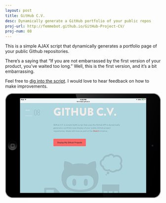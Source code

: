 ```yaml
---
layout: post
title: GitHub C.V.
desc: Dynamically generate a GitHub portfolio of your public repos
proj-url: http://femmebot.github.io/GitHub-Project-CV/
proj-num: 08
---
```



This is a simple AJAX script that dynamically generates a portfolio page of your public Github repositories.

There&rsquo;s a saying that &ldquo;If you are not embarrassed by the first version of your product, you&rsquo;ve waited too long.&rdquo; Well, this is the first version, and it&rsquo;s a bit embarrassing.

Feel free to [dig into the script](https://github.com/femmebot/GitHub-Project-CV). I would love to hear feedback on how to make improvements.


![Di55ect](../images/08-h.png)
